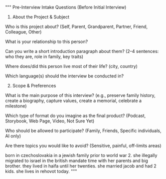 """
Pre-Interview Intake Questions (Before Initial Interview)
1. About the Project & Subject

Who is this project about? (Self, Parent, Grandparent, Partner, Friend, Colleague, Other)

What is your relationship to this person?

Can you write a short introduction paragraph about them? (2–4 sentences: who they are, role in family, key traits)

Where does/did this person live most of their life? (city, country)

Which language(s) should the interview be conducted in?

2. Scope & Preferences

What is the main purpose of this interview?
(e.g., preserve family history, create a biography, capture values, create a memorial, celebrate a milestone)

Which type of format do you imagine as the final product?
(Podcast, Storybook, Web Page, Video, Not Sure Yet)

Who should be allowed to participate? (Family, Friends, Specific individuals, AI only)

Are there topics you would like to avoid? (Sensitive, painful, off-limits areas)



born in czechoslovakia in a jewish family prior to world war 2. she illegally migrated to israel in the british mandate time with her parents and big brother. they lived in haifa until her twenties. she married jacob and had 2 kids. she lives in rehovot today.
"""
